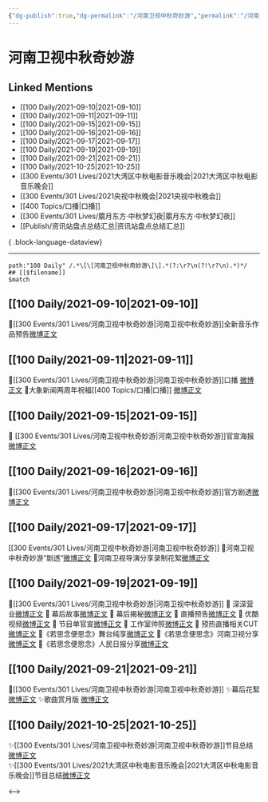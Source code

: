 ```yaml
---
{"dg-publish":true,"dg-permalink":"/河南卫视中秋奇妙游","permalink":"/河南卫视中秋奇妙游/","created":"2022-12-23T11:52:20.000+08:00","updated":"2023-04-10T16:24:02.000+08:00"}
---
```


# 河南卫视中秋奇妙游

## Linked Mentions
- [[100 Daily/2021-09-10\|2021-09-10]]
- [[100 Daily/2021-09-11\|2021-09-11]]
- [[100 Daily/2021-09-15\|2021-09-15]]
- [[100 Daily/2021-09-16\|2021-09-16]]
- [[100 Daily/2021-09-17\|2021-09-17]]
- [[100 Daily/2021-09-19\|2021-09-19]]
- [[100 Daily/2021-09-21\|2021-09-21]]
- [[100 Daily/2021-10-25\|2021-10-25]]
- [[300 Events/301 Lives/2021大湾区中秋电影音乐晚会\|2021大湾区中秋电影音乐晚会]]
- [[300 Events/301 Lives/2021央视中秋晚会\|2021央视中秋晚会]]
- [[400 Topics/口播\|口播]]
- [[300 Events/301 Lives/朤月东方·中秋梦幻夜\|朤月东方·中秋梦幻夜]]
- [[Publish/资讯站盘点总结汇总\|资讯站盘点总结汇总]]

{ .block-language-dataview}

---

```expander
path:"100 Daily" /.*\[\[河南卫视中秋奇妙游\]\].*(?:\r?\n(?!\r?\n).*)*/
## [[$filename]]
$match
```
## [[100 Daily/2021-09-10\|2021-09-10]]
🌟[[300 Events/301 Lives/河南卫视中秋奇妙游\|河南卫视中秋奇妙游]]全新音乐作品预告[微博正文](https://m.weibo.cn/6466290670/4679973036891646)

## [[100 Daily/2021-09-11\|2021-09-11]]
🌟[[300 Events/301 Lives/河南卫视中秋奇妙游\|河南卫视中秋奇妙游]]口播 [微博正文](https://m.weibo.cn/6466290670/4680339701633610)
🌟大象新闻两周年祝福[[400 Topics/口播\|口播]] [微博正文](https://m.weibo.cn/6466290670/4680345884298452)
## [[100 Daily/2021-09-15\|2021-09-15]]
💫 [[300 Events/301 Lives/河南卫视中秋奇妙游\|河南卫视中秋奇妙游]]官宣海报[微博正文](https://m.weibo.cn/6466290670/4681791476335917)
## [[100 Daily/2021-09-16\|2021-09-16]]
💮[[300 Events/301 Lives/河南卫视中秋奇妙游\|河南卫视中秋奇妙游]]官方剧透[微博正文](https://m.weibo.cn/6466290670/4682033533554276)
## [[100 Daily/2021-09-17\|2021-09-17]]
[[300 Events/301 Lives/河南卫视中秋奇妙游\|河南卫视中秋奇妙游]]
🥮河南卫视中秋奇妙游“剧透”[微博正文](https://m.weibo.cn/6466290670/4682361218532682)
🥮河南卫视导演分享录制花絮[微博正文](https://m.weibo.cn/6466290670/4682551036216846)
## [[100 Daily/2021-09-19\|2021-09-19]]
💫[[300 Events/301 Lives/河南卫视中秋奇妙游\|河南卫视中秋奇妙游]]
🥮 深深营业[微博正文](https://m.weibo.cn/6466290670/4683238154702183)
🥮 幕后故事[微博正文](https://m.weibo.cn/6466290670/4683249777383578)
🥮 幕后揭秘[微博正文](https://m.weibo.cn/6466290670/4683149562350017)
🥮 直播预告[微博正文](https://m.weibo.cn/6466290670/4683180751194408)
🥮 优酷视频[微博正文](https://m.weibo.cn/6466290670/4683226372903322)
🥮 节目单官宣[微博正文](https://m.weibo.cn/6466290670/4683156453852655)
🥮 工作室帅照[微博正文](https://m.weibo.cn/6466290670/4683251732451054)
🥮 预热直播相关CUT[微博正文](https://m.weibo.cn/6466290670/4683232358436930)
🥮《若思念便思念》舞台纯享[微博正文](https://m.weibo.cn/6466290670/4683262025012311)
🥮《若思念便思念》河南卫视分享[微博正文](https://m.weibo.cn/6466290670/4683239752730652)
🥮《若思念便思念》人民日报分享[微博正文](https://m.weibo.cn/6466290670/4683241363869294)
## [[100 Daily/2021-09-21\|2021-09-21]]
🌟[[300 Events/301 Lives/河南卫视中秋奇妙游\|河南卫视中秋奇妙游]]
✨幕后花絮 [微博正文](https://m.weibo.cn/6466290670/4683827853132257)
✨歌曲赏月版 [微博正文](https://m.weibo.cn/6466290670/4683948841766566)
## [[100 Daily/2021-10-25\|2021-10-25]]
✨[[300 Events/301 Lives/河南卫视中秋奇妙游\|河南卫视中秋奇妙游]]节目总结[微博正文](https://m.weibo.cn/6466290670/4696176672899979)  
✨[[300 Events/301 Lives/2021大湾区中秋电影音乐晚会\|2021大湾区中秋电影音乐晚会]]节目总结[微博正文](https://m.weibo.cn/6466290670/4696176702786056)

<-->